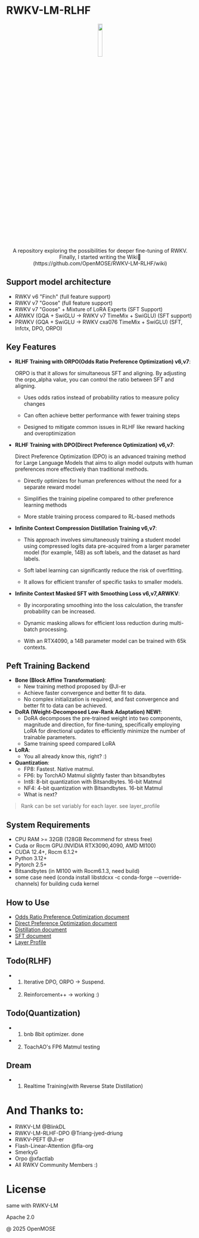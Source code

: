 # RWKV-LM-RLHF
<p align='center'>
<image src="kotori.webp" width=15%/>
</p>

<div align="center"> 
A repository exploring the possibilities for deeper fine-tuning of RWKV.
</div>
<div align="center"> 
Finally, I started writing the Wiki🙂
</div>
<div align="center">
(https://github.com/OpenMOSE/RWKV-LM-RLHF/wiki)
</div>

## Support model architecture
   - RWKV v6 "Finch" (full feature support)
   - RWKV v7 "Goose" (full feature support)
   - RWKV v7 "Goose" + Mixture of LoRA Experts (SFT Support)
   - ARWKV (GQA + SwiGLU -> RWKV v7 TimeMix + SwiGLU) (SFT support)
   - PRWKV (GQA + SwiGLU -> RWKV cxa076 TimeMix + SwiGLU) (SFT, Infctx, DPO, ORPO)

## Key Features

- **RLHF Training with ORPO(Odds Ratio Preference Optimization) v6,v7**: 

  ORPO is that it allows for simultaneous SFT and aligning. By adjusting the orpo_alpha value, you can control the ratio between SFT and aligning.
   - Uses odds ratios instead of probability ratios to measure policy changes

   - Can often achieve better performance with fewer training steps

   - Designed to mitigate common issues in RLHF like reward hacking and overoptimization

- **RLHF Training with DPO(Direct Preference Optimization) v6,v7**: 

  Direct Preference Optimization (DPO) is an advanced training method for Large Language Models that aims to align model outputs with human preferences more effectively than traditional methods.
   - Directly optimizes for human preferences without the need for a separate reward model

   - Simplifies the training pipeline compared to other preference learning methods

   - More stable training process compared to RL-based methods

- **Infinite Context Compression Distillation Training v6,v7**:
  - This approach involves simultaneously training a student model using compressed logits data pre-acquired from a larger parameter model (for example, 14B) as soft labels, and the dataset as hard labels.

  - Soft label learning can significantly reduce the risk of overfitting.

  - It allows for efficient transfer of specific tasks to smaller models.
- **Infinite Context Masked SFT with Smoothing Loss v6,v7,ARWKV**:
  - By incorporating smoothing into the loss calculation, the transfer probability can be increased.

  - Dynamic masking allows for efficient loss reduction during multi-batch processing.

  - With an RTX4090, a 14B parameter model can be trained with 65k contexts.

## Peft Training Backend

- **Bone (Block Affine Transformation)**: 
   - New training method proposed by @Jl-er
   - Achieve faster convergence and better fit to data.
   - No complex initialization is required, and fast convergence and better fit to data can be achieved.
- **DoRA (Weight-Decomposed Low-Rank Adaptation) NEW!**: 
   - DoRA decomposes the pre-trained weight into two components, magnitude and direction, for fine-tuning, specifically employing LoRA for directional updates to efficiently minimize the number of trainable parameters.
   - Same training speed compared LoRA
- **LoRA**: 
   - You all already know this, right? :)
- **Quantization**:
   - FP8: Fastest. Native matmul. 
   - FP6: by TorchAO Matmul slightly faster than bitsandbytes
   - Int8: 8-bit quantization with Bitsandbytes. 16-bit Matmul
   - NF4: 4-bit quantization with Bitsandbytes. 16-bit Matmul
   - What is next?

> Rank can be set variably for each layer. see layer_profile




## System Requirements
   - CPU RAM >= 32GB (128GB Recommend for stress free)
   - Cuda or Rocm GPU.(NVIDIA RTX3090,4090, AMD MI100)
   - CUDA 12.4+, Rocm 6.1.2+
   - Python 3.12+
   - Pytorch 2.5+
   - Bitsandbytes (in MI100 with Rocm6.1.3, need build)
   - some case need (conda install libstdcxx -c conda-forge --override-channels) for building cuda kernel

## How to Use
   - [Odds Ratio Preference Optimization document](https://github.com/OpenMOSE/RWKV-LM-RLHF/wiki/Odds-Ratio-Preference-Optimization)
   - [Direct Preference Optimization document](https://github.com/OpenMOSE/RWKV-LM-RLHF/wiki/Direct-Preference-Optimization)
   - [Distillation document](main/example/Distillation/readme.md)
   - [SFT document](https://github.com/OpenMOSE/RWKV-LM-RLHF/wiki/Layer-Profile)
   - [Layer Profile](main/layerprofile/readme.md)



## Todo(RLHF)
   - 1. Iterative DPO, ORPO -> Suspend. 
   - 2. Reinforcement++ -> working :)

## Todo(Quantization)
   - 1. bnb 8bit optimizer. done
   - 2. ToachAO's FP6 Matmul testing

## Dream
   - 1. Realtime Training(with Reverse State Distillation)



# And Thanks to:
   - RWKV-LM @BlinkDL
   - RWKV-LM-RLHF-DPO @Triang-jyed-driung
   - RWKV-PEFT @Jl-er
   - Flash-Linear-Attention @fla-org
   - SmerkyG
   - Orpo @xfactlab
   - All RWKV Community Members :)




# License
same with RWKV-LM

Apache 2.0


@ 2025 OpenMOSE
